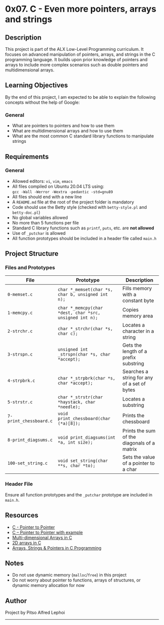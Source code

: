 # 0x07. C - Even more pointers, arrays and strings

## Description

This project is part of the ALX Low-Level Programming curriculum. It focuses on advanced manipulation of pointers, arrays, and strings in the C programming language. It builds upon prior knowledge of pointers and arrays to include more complex scenarios such as double pointers and multidimensional arrays.

## Learning Objectives

By the end of this project, I am expected to be able to explain the following concepts without the help of Google:

### General

- What are pointers to pointers and how to use them
- What are multidimensional arrays and how to use them
- What are the most common C standard library functions to manipulate strings

## Requirements

### General

- Allowed editors: `vi`, `vim`, `emacs`
- All files compiled on Ubuntu 20.04 LTS using:  
  `gcc -Wall -Werror -Wextra -pedantic -std=gnu89`
- All files should end with a new line
- A `README.md` file at the root of the project folder is mandatory
- Code should use the Betty style (checked with `betty-style.pl` and `betty-doc.pl`)
- No global variables allowed
- No more than 5 functions per file
- Standard C library functions such as `printf`, `puts`, etc. are **not allowed**
- Use of `_putchar` is allowed
- All function prototypes should be included in a header file called `main.h`

## Project Structure

### Files and Prototypes

| File            | Prototype                                      | Description                                 |
|-----------------|------------------------------------------------|---------------------------------------------|
| `0-memset.c`    | `char *_memset(char *s, char b, unsigned int n);` | Fills memory with a constant byte           |
| `1-memcpy.c`    | `char *_memcpy(char *dest, char *src, unsigned int n);` | Copies memory area                          |
| `2-strchr.c`    | `char *_strchr(char *s, char c);`              | Locates a character in a string             |
| `3-strspn.c`    | `unsigned int _strspn(char *s, char *accept);` | Gets the length of a prefix substring       |
| `4-strpbrk.c`   | `char *_strpbrk(char *s, char *accept);`       | Searches a string for any of a set of bytes |
| `5-strstr.c`    | `char *_strstr(char *haystack, char *needle);` | Locates a substring                         |
| `7-print_chessboard.c` | `void print_chessboard(char (*a)[8]);`       | Prints the chessboard                       |
| `8-print_diagsums.c`   | `void print_diagsums(int *a, int size);`     | Prints the sum of the diagonals of a matrix |
| `100-set_string.c`     | `void set_string(char **s, char *to);`      | Sets the value of a pointer to a char       |

### Header File

Ensure all function prototypes and the `_putchar` prototype are included in `main.h`.

## Resources

- [C - Pointer to Pointer](https://beginnersbook.com/2014/01/c-pointer-to-pointer/)
- [C – Pointer to Pointer with example](https://www.geeksforgeeks.org/double-pointer-pointer-pointer-c/)
- [Multi-dimensional Arrays in C](https://www.programiz.com/c-programming/c-multidimensional-arrays)
- [2D arrays in C](https://www.geeksforgeeks.org/multidimensional-arrays-in-c-cpp/)
- [Arrays, Strings & Pointers in C Programming](https://www.youtube.com/watch?v=8jLOx1hD3_o)

## Notes

- Do not use dynamic memory (`malloc`/`free`) in this project
- Do not worry about pointer to functions, arrays of structures, or dynamic memory allocation for now

## Author

Project by Pitso Alfred Lephoi

---
